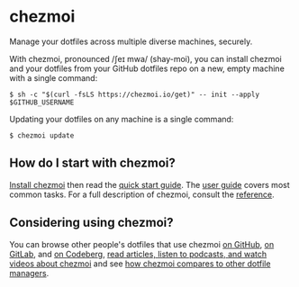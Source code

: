 # chezmoi

Manage your dotfiles across multiple diverse machines, securely.

With chezmoi, pronounced /ʃeɪ mwa/ (shay-moi), you can install chezmoi and your
dotfiles from your GitHub dotfiles repo on a new, empty machine with a single
command:

```console
$ sh -c "$(curl -fsLS https://chezmoi.io/get)" -- init --apply $GITHUB_USERNAME
```

Updating your dotfiles on any machine is a single command:

```console
$ chezmoi update
```

## How do I start with chezmoi?

[Install chezmoi](/install/) then read the [quick start guide](/quick-start/).
The [user guide](/user-guide/setup/) covers most common tasks. For a full
description of chezmoi, consult the [reference](/reference/).

## Considering using chezmoi?

You can browse other people's dotfiles that use chezmoi [on
GitHub](https://github.com/topics/chezmoi?o=desc&s=updated), [on
GitLab](https://gitlab.com/explore/projects?topic=chezmoi), and [on
Codeberg](https://codeberg.org/explore/repos?sort=recentupdate&q=chezmoi&tab=),
[read articles, listen to podcasts, and watch videos about
chezmoi](/links/articles-podcasts-and-videos/) and see [how chezmoi compares to
other dotfile managers](/comparison-table/).
